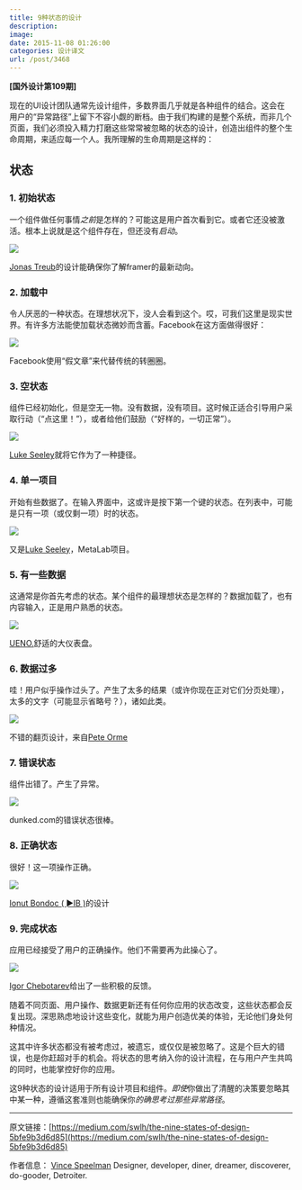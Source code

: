 ```yaml
---
title: 9种状态的设计
description: 
image: 
date: 2015-11-08 01:26:00
categories: 设计译文
url: /post/3468
---
```


**[国外设计第109期]**

现在的UI设计团队通常先设计组件，多数界面几乎就是各种组件的结合。这会在用户的“异常路径”上留下不容小觑的断档。由于我们构建的是整个系统，而非几个页面，我们必须投入精力打磨这些常常被忽略的状态的设计，创造出组件的整个生命周期，来适应每一个人。我所理解的生命周期是这样的：

## 状态

### 1. **初始状态**

一个组件做任何事情*之前*是怎样的？可能这是用户首次看到它。或者它还没被激活。根本上说就是这个组件存在，但还没有*启动*。

![](https://storageapi.fleek.co/0a3a8890-e65e-47ce-93d7-0442b9209d38-bucket/blog/posts/2015-11/11-08/1-LNyqFzjiRNkqw186I2_YtQ.png)

[Jonas Treub](https://dribbble.com/jonastreub)的设计能确保你了解framer的最新动向。

### 2. **加载中**

令人厌恶的一种状态。在理想状况下，没人会看到这个。哎，可我们这里是现实世界。有许多方法能使加载状态微妙而含蓄。Facebook在这方面做得很好：

![](https://storageapi.fleek.co/0a3a8890-e65e-47ce-93d7-0442b9209d38-bucket/blog/posts/2015-11/11-08/1-TpIehvczESpOJD7yQ3HF2g.gif)

Facebook使用“假文章”来代替传统的转圈圈。

### 3. **空状态**

组件已经初始化，但是空无一物。没有数据，没有项目。这时候正适合引导用户采取行动（“点这里！”），或者给他们鼓励（“好样的，一切正常”）。

![](https://storageapi.fleek.co/0a3a8890-e65e-47ce-93d7-0442b9209d38-bucket/blog/posts/2015-11/11-08/1-IoVJzoP3v9_16IdpK9ww3g.png)

[Luke Seeley](https://dribbble.com/lukees)就将它作为了一种捷径。

### 4. **单一项目**

开始有些数据了。在输入界面中，这或许是按下第一个键的状态。在列表中，可能是只有一项（或仅剩一项）时的状态。

![](https://storageapi.fleek.co/0a3a8890-e65e-47ce-93d7-0442b9209d38-bucket/blog/posts/2015-11/11-08/1-fnfAL-lYn5V4ulHM2f3vWg.png)

又是[Luke Seeley](https://dribbble.com/lukees)，MetaLab项目。

### 5. **有一些数据**

这通常是你首先考虑的状态。某个组件的最理想状态是怎样的？数据加载了，也有内容输入，正是用户熟悉的状态。

![](https://storageapi.fleek.co/0a3a8890-e65e-47ce-93d7-0442b9209d38-bucket/blog/posts/2015-11/11-08/1-js-IckIHrUTT5KtZtiENSQ.png)

[UENO.](https://dribbble.com/teams/ueno)舒适的大仪表盘。

### 6. **数据过多**

哇！用户似乎操作过头了。产生了太多的结果（或许你现在正对它们分页处理），太多的文字（可能显示省略号？），诸如此类。

![](https://storageapi.fleek.co/0a3a8890-e65e-47ce-93d7-0442b9209d38-bucket/blog/posts/2015-11/11-08/1-dp8v6F66fu5tfa4Dq_c31Q.png)

不错的翻页设计，来自[Pete Orme](https://dribbble.com/ormeski)

### 7. **错误状态**

组件出错了。产生了异常。

![](https://storageapi.fleek.co/0a3a8890-e65e-47ce-93d7-0442b9209d38-bucket/blog/posts/2015-11/11-08/1-sk90HfKPbvisYcFsYjMm0A.png)

dunked.com的错误状态很棒。

### 8. **正确状态**

很好！这一项操作正确。

![](https://storageapi.fleek.co/0a3a8890-e65e-47ce-93d7-0442b9209d38-bucket/blog/posts/2015-11/11-08/1-D8fkoQeLLFx1TNt5lBS0GA.png)

[Ionut Bondoc ( ►IB )](https://dribbble.com/IonutBondoc)的设计

### 9. **完成状态**

应用已经接受了用户的正确操作。他们不需要再为此操心了。

![](https://storageapi.fleek.co/0a3a8890-e65e-47ce-93d7-0442b9209d38-bucket/blog/posts/2015-11/11-08/1-r6NdBjvStCqOWe4orT7bNQ.gif)

[Igor Chebotarev](https://dribbble.com/IgorCheb)给出了一些积极的反馈。

随着不同页面、用户操作、数据更新还有任何你应用的状态改变，这些状态都会反复出现。深思熟虑地设计这些变化，就能为用户创造优美的体验，无论他们身处何种情况。

这其中许多状态都没有被考虑过，被遗忘，或仅仅是被忽略了。这是个巨大的错误，也是你赶超对手的机会。将状态的思考纳入你的设计流程，在与用户产生共鸣的同时，也能掌控好你的应用。

这9种状态的设计适用于所有设计项目和组件。*即使*你做出了清醒的决策要忽略其中某一种，遵循这套准则也能确保你*的确思考过那些异常路径*。

---

原文链接：[https://medium.com/swlh/the-nine-states-of-design-5bfe9b3d6d85](https://medium.com/swlh/the-nine-states-of-design-5bfe9b3d6d85)

作者信息：
[Vince Speelman](https://medium.com/@vinspee)
Designer, developer, diner, dreamer, discoverer, do-gooder, Detroiter.